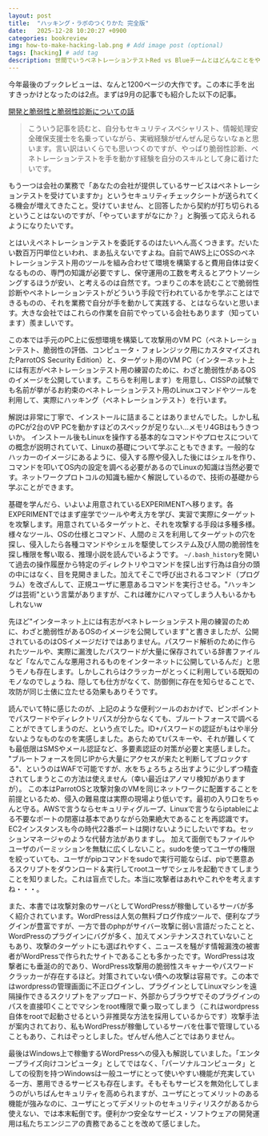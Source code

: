 ```yaml
---
layout: post
title:  "ハッキング・ラボのつくりかた 完全版"
date:   2025-12-28 10:20:27 +0900
categories: bookreview
img: how-to-make-hacking-lab.png # Add image post (optional)
tags: [hacking] # add tag
description: 世間でいうペネトレーションテストRed vs Blueチームとはどんなことをやっているのかの基本を知る
---
```


今年最後のブックレビューは、なんと1200ページの大作です。この本に手を出すきっかけとなったのは2点。まずは9月の記事でも紹介した以下の記事。

[開発と脆弱性と脆弱性診断についての話](https://speakerdeck.com/su3158/kai-fa-tocui-ruo-xing-tocui-ruo-xing-zhen-duan-nituitenohua)

>こういう記事を読むと、自分もセキュリティスペシャリスト、情報処理安全確保支援士を名乗っていながら、実戦経験がぜんぜん足らないなぁと思います。言い訳はいくらでも思いつくのですが、やっぱり脆弱性診断、ペネトレーションテストを手を動かす経験を自分のスキルとして身に着けたいです。

もう一つは会社の業務で「あなたの会社が提供しているサービスはペネトレーションテストを受けていますか」というセキュリティチェックシートが送られてくる機会が増えてきたこと。受けていません、と回答したから契約が打ち切られるということはないのですが、「やっていますがなにか？」と胸張って応えられるようになりたいです。

とはいえペネトレーションテストを委託するのはたいへん高くつきます。だいたい数百万円単位といわれ、まあ払えないですよね。自前でAWS上にOSSのペネトレーションテスト用のツールを組み合わせて環境を構築すると費用自体は安くなるものの、専門の知識が必要ですし、保守運用の工数を考えるとアウトソーシングするほうが安い、と考えるのは自然です。つまりこの本を読むことで脆弱性診断やペネトレーションテストがどういう手段で行われているかを学ぶことはできるものの、それを業務で自分が手を動かして実践する、とはならないと思います。大きな会社ではこれらの作業を自前でやっている会社もあります（知っています）羨ましいです。

この本では手元のPC上に仮想環境を構築して攻撃用のVM PC（ペネトレーションテスト、脆弱性の評価、コンピュータ・フォレンジック用にカスタマイズされたParrotOS Security Edition）と、ターゲット用のVM PC（インターネット上には有志がペネトレーションテスト用の練習のために、わざと脆弱性があるOSのイメージを公開しています。こちらを利用します）を用意し、CISSPの試験でも名前が挙がるお約束のペネトレーションテスト用のLinuxコマンドやツールを利用して、実際にハッキング（ペネトレーションテスト）を行います。

解説は非常に丁寧で、インストールに詰まることはありませんでした。しかし私のPCが2台のVP PCを動かすほどのスペックが足りない…メモリ4GBはもうきついか。
インストール後もLinuxを操作する基本的なコマンドやプロセスについての概念が説明されていて、Linuxの基礎について学ぶこともできます。一般的なハッカーのイメージにあるように、侵入する際や侵入した後にはシェルを作り、コマンドを叩いてOS内の設定を調べる必要があるのでLinuxの知識は当然必要です。ネットワークプロトコルの知識も細かく解説しているので、技術の基礎から学ぶことができます。

基礎を学んだら、いよいよ用意されているEXPERIMENTへ移ります。各EXPERIMENTではまず座学でツールや考え方を学び、実習で実際にターゲットを攻撃します。用意されているターゲットと、それを攻撃する手段は多種多様。様々なツール、OSの仕様とコマンド、人間のミスを利用してターゲットの穴を探し、侵入したら各種コマンドやシェルを駆使してシステム及び人間の脆弱性を探し権限を奪い取る、推理小説を読んでいるようです。
`~/.bash_history`を開いて過去の操作履歴から特定のディレクトリやコマンドを探し出す行為は自分の頭の中にはなく、目を見開きました。加えてそこで呼び出されるコマンド（プログラム）を改ざんして、正規ユーザに悪意あるコマンドを実行させる。"ハッキングは芸術"という言葉がありますが、これは確かにハマってしまう人もいるかもしれないw

先ほど"インターネット上には有志がペネトレーションテスト用の練習のために、わざと脆弱性があるOSのイメージを公開しています"と書きましたが、公開されているのはOSイメージだけではありません。パスワード解析のために作られたツールや、実際に漏洩したパスワードが大量に保存されている辞書ファイルなど「なんでこんな悪用されるものをインターネットに公開しているんだ」と思うモノも存在します。しかしこれらはクラッカーがとっくに利用している既知のモノなのでしょうね、隠しても仕方がなくて、防御側に存在を知らせることで、攻防が同じ土俵に立たせる効果もありそうです。

読んでいて特に感じたのが、上記のような便利ツールのおかげで、ピンポイントでパスワードやディレクトリパスが分からなくても、ブルートフォースで調べることができてしまうのだ、という点でした。ID+パスワードの認証がもはや半分ないようなものなのを実感しました。あらためてtパスキーや、それが難しくても最低限はSMSやメール認証など、多要素認証の対策が必要と実感しました。
"ブルートフォースを同じIPから大量にアクセスが来たと判断してブロックする"、というのはWAFで可能ですが、水をちょろちょろ出すように少しずつ精査されてしまうとこの方法は使えません（幸い最近はアノマリ検知がありますが）。
この本はParrotOSと攻撃対象のVMを同じネットワークに配置することを前提といるため、侵入の難易度は実際の現場より低いです。最初の入り口をちゃんと守る。AWSで言うならセキュリティグループ、Linuxで言うならiptableによる不要なポートの閉塞は基本でありながら効果絶大であることを再認識です。EC2インスタンスも今の時代22番ポートは開けないようにしたいですね。セッションマネージャのような代替方法がありますし。
加えて面倒でもファイルやユーザのパーミッションを無駄に広くしないこと。sudoを使ってユーザの権限を絞っていても、ユーザがpipコマンドをsudoで実行可能ならば、pipで悪意あるスクリプトをダウンロード＆実行してrootユーザでシェルを起動できてしまうことを知りました。これは盲点でした。本当に攻撃者はあれやこれやを考えますね・・・。

また、本書では攻撃対象のサーバとしてWordPressが稼働しているサーバが多く紹介されています。WordPressは人気の無料ブログ作成ツールで、便利なプラグインが豊富ですが、一方で昔のphpがサイバー攻撃に弱い言語だったことと、WordPressのプラグインにバグが多く、加えてメンテナンスされていないこともあり、攻撃のターゲットにも選ばれやすく、ニュースを騒がす情報漏洩の被害者がWordPressで作られたサイトであることも多かったです。WordPressは攻撃者にも垂涎の的であり、WordPress攻撃用の脆弱性スキャナーやパスワードクラッカーが存在するほど。対策されていない債への攻撃は容易です。この本ではwordpressの管理画面に不正ログインし、プラグインとしてLinuxマシンを遠隔操作できるスクリプトをアップロード、外部からブラウザでそのプラグインのパスを直接叩くことでマシンをroot権限で乗っ取ってしまう（これはwordpress自体をrootで起動させるという非推奨な方法を採用しているからです）攻撃手法が案内されており、私もWordPressが稼働しているサーバを仕事で管理していることもあり、これはぞっとしました。ぜんぜん他人ごとではありません。

最後はWindows上で稼働するWordPressへの侵入も解説していました。「エンタープライズ向けコンピュータ」としてではなく、「パーソナルコンピュータ」としての役割を持つWindowsは一般ユーザにとって使いやすい機能が充実している一方、悪用できるサービスも存在します。そもそもサービスを無効化してしまうのがいちばんセキュリティを高められますが、ユーザにとってメリットのある機能が強みなのに、ユーザにとってデメリットのセキュリティリスクがあるから使えない、では本末転倒です。便利かつ安全なサービス・ソフトウェアの開発運用は私たちエンジニアの責務であることを改めて感じました。